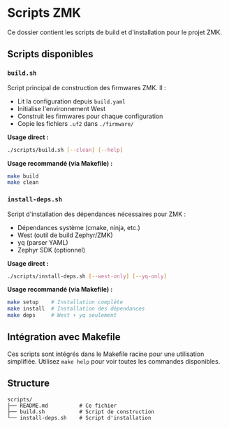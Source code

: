 # Scripts ZMK

Ce dossier contient les scripts de build et d'installation pour le projet ZMK.

## Scripts disponibles

### `build.sh`

Script principal de construction des firmwares ZMK. Il :

- Lit la configuration depuis `build.yaml`
- Initialise l'environnement West
- Construit les firmwares pour chaque configuration
- Copie les fichiers `.uf2` dans `./firmware/`

**Usage direct :**

```bash
./scripts/build.sh [--clean] [--help]
```

**Usage recommandé (via Makefile) :**

```bash
make build
make clean
```

### `install-deps.sh`

Script d'installation des dépendances nécessaires pour ZMK :

- Dépendances système (cmake, ninja, etc.)
- West (outil de build Zephyr/ZMK)
- yq (parser YAML)
- Zephyr SDK (optionnel)

**Usage direct :**

```bash
./scripts/install-deps.sh [--west-only] [--yq-only]
```

**Usage recommandé (via Makefile) :**

```bash
make setup    # Installation complète
make install  # Installation des dépendances
make deps     # West + yq seulement
```

## Intégration avec Makefile

Ces scripts sont intégrés dans le Makefile racine pour une utilisation simplifiée.
Utilisez `make help` pour voir toutes les commandes disponibles.

## Structure

```
scripts/
├── README.md          # Ce fichier
├── build.sh           # Script de construction
└── install-deps.sh    # Script d'installation
```
